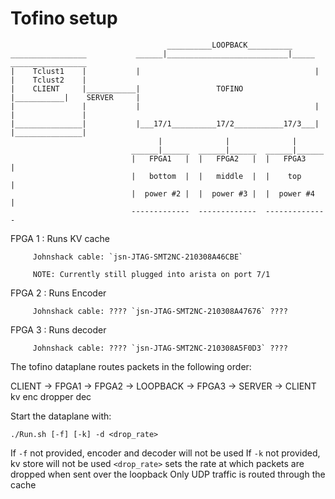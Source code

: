 # Tofino setup
```
                                   __________LOOPBACK__________
_________________           ______|___________________________|_____            _________________
|    Tclust1    |           |                                       |           |    Tclust2    |
|    CLIENT     |___________|                 TOFINO                |___________|    SERVER     |
|               |           |                                       |           |               |
|_______________|           |___17/1__________17/2___________17/3___|           |_______________|
                                 |              |              |            
                           ______|______  ______|______  ______|______      
                           |   FPGA1   |  |   FPGA2   |  |   FPGA3    | 
                           |   bottom  |  |   middle  |  |    top     |
                           |  power #2 |  |  power #3 |  |  power #4  |
                           -------------  -------------  --------------
```

FPGA 1 : Runs KV cache

         Johnshack cable: `jsn-JTAG-SMT2NC-210308A46CBE`

         NOTE: Currently still plugged into arista on port 7/1

         
FPGA 2 : Runs Encoder

         Johnshack cable: ???? `jsn-JTAG-SMT2NC-210308A47676` ????


FPGA 3 : Runs decoder

         Johnshack cable: ???? `jsn-JTAG-SMT2NC-210308A5F0D3` ????


The tofino dataplane routes packets in the following order:

CLIENT -> FPGA1 -> FPGA2 -> LOOPBACK -> FPGA3 -> SERVER -> CLIENT
           kv       enc      dropper     dec   

Start the dataplane with:

`./Run.sh [-f] [-k] -d <drop_rate>`

If `-f` not provided, encoder and decoder will not be used
If `-k` not provided, kv store will not be used
`<drop_rate>` sets the rate at which packets are dropped when sent over the loopback
Only UDP traffic is routed through the cache
